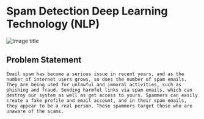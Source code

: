 # Spam Detection Deep Learning Technology (NLP)

<!-- For full documentation visit [mkdocs.org](https://www.mkdocs.org). -->



![Image title](https://st4.depositphotos.com/12547918/19626/i/600/depositphotos_196260144-stock-photo-spam-filter-personal-computer-isolated.jpg)

## Problem Statement

`Email spam has become a serious issue in recent years, and as the number of internet
users grows, so does the number of spam emails. They are being used for unlawful and
immoral activities, such as phishing and fraud. Sending harmful links via spam emails,
which can destroy our system as well as get access to yours. Spammers can easily create
a fake profile and email account, and in their spam emails, they appear to be a real
person. These spammers target those who are unaware of the scams.`

